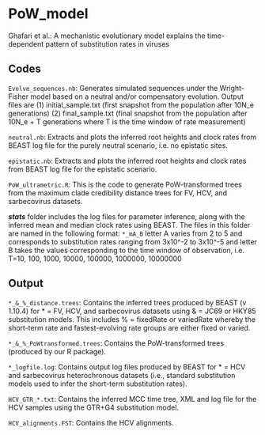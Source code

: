 # PoW_model

Ghafari et al.: A mechanistic evolutionary model explains the time-dependent pattern of substitution rates in viruses


## Codes

`Evolve_sequences.nb`: Generates simulated sequences under the Wright-Fisher model based on a neutral and/or compensatory evolution. 
Output files are (1) initial_sample.txt (first snapshot from the population after 10N_e generations) (2) final_sample.txt (final snapshot from the population after 10N_e + T generations where T is the time window of rate measurement)

`neutral.nb`: Extracts and plots the inferred root heights and clock rates from BEAST log file for the purely neutral scenario, i.e. no epistatic sites. 

`epistatic.nb`: Extracts and plots the inferred root heights and clock rates from BEAST log file for the epistatic scenario.

`PoW_ultrametric.R`: This is the code to generate PoW-transformed trees from the maximum clade credibility distance trees for FV, HCV, and sarbecovirus datasets.

***stats*** folder includes the log files for parameter inference, along with the inferred mean and median clock rates using BEAST.
The files in this folder are named in the following format: `*_mA_B` letter A varies from 2 to 5 and corresponds to substitution rates ranging from 3x10^-2 to 3x10^-5 and letter B takes the values corresponding to the time window of observation, i.e. T=10, 100, 1000, 10000, 100000, 1000000, 10000000

## Output

`*_&_%_distance.trees`: Contains the inferred trees produced by BEAST (v 1.10.4) for * = FV, HCV, and sarbecovirus datasets using & = JC69 or HKY85 substitution models. This includes % = fixedRate or variedRate whereby the short-term rate and fastest-evolving rate groups are either fixed or varied.

`*_&_%_PoWtransformed.trees`: Contains the PoW-transformed trees (produced by our R package).

`*_logfile.log`: Contains output log files produced by BEAST for * = HCV and sarbecovirus heterochronous datasets (i.e., standard substitution models used to infer the short-term substitution rates).

`HCV_GTR_*.txt`: Contains the inferred MCC time tree, XML and log file for the HCV samples using the GTR+G4 substitution model.

`HCV_alignments.FST`: Contains the HCV alignments.